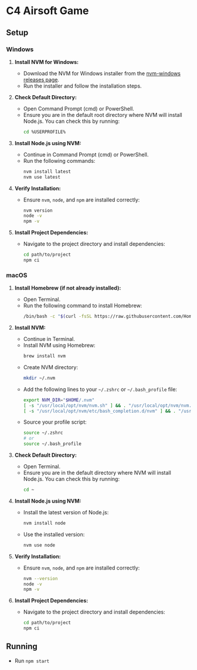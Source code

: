 # C4 Airsoft Game

## Setup

### Windows

1. **Install NVM for Windows:**

   - Download the NVM for Windows installer from the [nvm-windows releases page](https://github.com/coreybutler/nvm-windows/releases).
   - Run the installer and follow the installation steps.

2. **Check Default Directory:**

   - Open Command Prompt (cmd) or PowerShell.
   - Ensure you are in the default root directory where NVM will install Node.js. You can check this by running:
     ```sh
     cd %USERPROFILE%
     ```

3. **Install Node.js using NVM:**

   - Continue in Command Prompt (cmd) or PowerShell.
   - Run the following commands:
     ```sh
     nvm install latest
     nvm use latest
     ```

4. **Verify Installation:**

   - Ensure `nvm`, `node`, and `npm` are installed correctly:
     ```sh
     nvm version
     node -v
     npm -v
     ```

5. **Install Project Dependencies:**
   - Navigate to the project directory and install dependencies:
     ```sh
     cd path/to/project
     npm ci
     ```

### macOS

1. **Install Homebrew (if not already installed):**

   - Open Terminal.
   - Run the following command to install Homebrew:
     ```sh
     /bin/bash -c "$(curl -fsSL https://raw.githubusercontent.com/Homebrew/install/HEAD/install.sh)"
     ```

2. **Install NVM:**

   - Continue in Terminal.
   - Install NVM using Homebrew:
     ```sh
     brew install nvm
     ```
   - Create NVM directory:
     ```sh
     mkdir ~/.nvm
     ```
   - Add the following lines to your `~/.zshrc` or `~/.bash_profile` file:
     ```sh
     export NVM_DIR="$HOME/.nvm"
     [ -s "/usr/local/opt/nvm/nvm.sh" ] && . "/usr/local/opt/nvm/nvm.sh"
     [ -s "/usr/local/opt/nvm/etc/bash_completion.d/nvm" ] && . "/usr/local/opt/nvm/etc/bash_completion.d/nvm"
     ```
   - Source your profile script:
     ```sh
     source ~/.zshrc
     # or
     source ~/.bash_profile
     ```

3. **Check Default Directory:**

   - Open Terminal.
   - Ensure you are in the default directory where NVM will install Node.js. You can check this by running:
     ```sh
     cd ~
     ```

4. **Install Node.js using NVM:**

   - Install the latest version of Node.js:
     ```sh
     nvm install node
     ```
   - Use the installed version:
     ```sh
     nvm use node
     ```

5. **Verify Installation:**

   - Ensure `nvm`, `node`, and `npm` are installed correctly:
     ```sh
     nvm --version
     node -v
     npm -v
     ```

6. **Install Project Dependencies:**
   - Navigate to the project directory and install dependencies:
     ```sh
     cd path/to/project
     npm ci
     ```

## Running

- Run `npm start`
